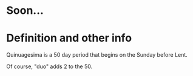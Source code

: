 # Soon...

# Definition and other info

Quinuagesima is a 50 day period that begins on the Sunday before Lent.

Of course, "duo" adds 2 to the 50.

